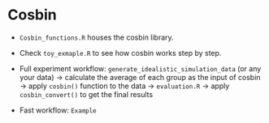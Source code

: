 # Cosbin

- `Cosbin_functions.R` houses the cosbin library.
- Check `toy_exmaple.R` to see how cosbin works step by step.

- Full experiment workflow:
`generate_idealistic_simulation_data` (or any your data) 
-> calculate the average of each group as the input of cosbin
-> apply `cosbin()` function to the data
-> `evaluation.R` 
-> apply `cosbin_convert()` to get the final results

- Fast workflow:
`Example`
